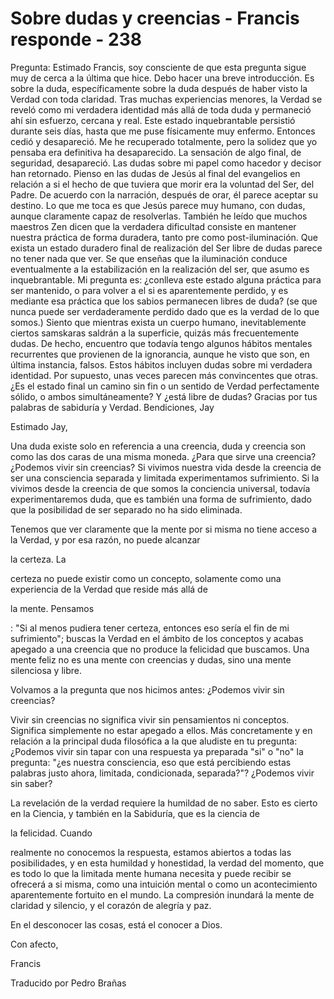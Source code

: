 # Sobre dudas y creencias - Francis responde - 238

Pregunta: Estimado Francis, soy consciente de que esta pregunta sigue muy de cerca a la última que hice. Debo hacer una breve introducción. Es sobre la duda, específicamente sobre la duda después de haber visto la Verdad con toda claridad. Tras muchas experiencias menores, la Verdad se reveló como mi verdadera identidad más allá de toda duda y permaneció ahí sin esfuerzo, cercana y real. Este estado inquebrantable persistió durante seis días, hasta que me puse físicamente muy enfermo. Entonces cedió y desapareció. Me he recuperado totalmente, pero la solidez que yo pensaba era definitiva ha desaparecido. La sensación de algo final, de seguridad, desapareció. Las dudas sobre mi papel como hacedor y decisor han retornado. Pienso en las dudas de Jesús al final del evangelios en relación a si el hecho de que tuviera que morir era la voluntad del Ser, del Padre. De acuerdo con la narración, después de orar, él parece aceptar su destino. Lo que me toca es que Jesús parece muy humano, con dudas, aunque claramente capaz de resolverlas. También he leído que muchos maestros Zen dicen que la verdadera dificultad consiste en mantener nuestra práctica de forma duradera, tanto pre como post-iluminación. Que exista un estado duradero final de realización del Ser libre de dudas parece no tener nada que ver. Se que enseñas que la iluminación conduce eventualmente a la estabilización en la realización del ser, que asumo es inquebrantable. Mi pregunta es: ¿conlleva este estado alguna práctica para ser mantenido, o para volver a el si es aparentemente perdido, y es mediante esa práctica que los sabios permanecen libres de duda? (se que nunca puede ser verdaderamente perdido dado que es la verdad de lo que somos.) Siento que mientras exista un cuerpo humano, inevitablemente ciertos samskaras saldrán a la superficie, quizás más frecuentemente dudas. De hecho, encuentro que todavía tengo algunos hábitos mentales recurrentes que provienen de la ignorancia, aunque he visto que son, en última instancia, falsos. Estos hábitos incluyen dudas sobre mi verdadera identidad. Por supuesto, unas veces parecen más convincentes que otras. ¿Es el estado final un camino sin fin o un sentido de Verdad perfectamente sólido, o ambos simultáneamente? Y ¿está libre de dudas? Gracias por tus palabras de sabiduría y Verdad. Bendiciones, Jay

Estimado Jay, 

Una duda existe solo en referencia a una creencia, duda y creencia son como las dos caras de una misma moneda. ¿Para que sirve una creencia? ¿Podemos vivir sin creencias? Si vivimos nuestra vida desde la creencia de ser una consciencia separada y limitada experimentamos sufrimiento. Si la vivimos desde la creencia de que somos la conciencia universal, todavía experimentaremos duda, que es también una forma de sufrimiento, dado que la posibilidad de ser separado no ha sido eliminada. 

Tenemos que ver claramente que la mente por si misma no tiene acceso a la Verdad, y por esa razón, no puede alcanzar 

la certeza. La

 certeza no puede existir como un concepto, solamente como una experiencia de la Verdad que reside más allá de 

la mente. Pensamos

: "Si al menos pudiera tener certeza, entonces eso sería el fin de mi sufrimiento"; buscas la Verdad en el ámbito de los conceptos y acabas apegado a una creencia que no produce la felicidad que buscamos. Una mente feliz no es una mente con creencias y dudas, sino una mente silenciosa y libre.

Volvamos a la pregunta que nos hicimos antes: ¿Podemos vivir sin creencias?

Vivir sin creencias no significa vivir sin pensamientos ni conceptos. Significa simplemente no estar apegado a ellos. Más concretamente y en relación a la principal duda filosófica a la que aludiste en tu pregunta: ¿Podemos vivir sin tapar con una respuesta ya preparada "si" o "no" la pregunta: "¿es nuestra consciencia, eso que está percibiendo estas palabras justo ahora, limitada, condicionada, separada?"? ¿Podemos vivir sin saber? 

La revelación de la verdad requiere la humildad de no saber. Esto es cierto en la Ciencia, y también en la Sabiduría, que es la ciencia de 

la felicidad. Cuando

 realmente no conocemos la respuesta, estamos abiertos a todas las posibilidades, y en esta humildad y honestidad, la verdad del momento, que es todo lo que la limitada mente humana necesita y puede recibir se ofrecerá a si misma, como una intuición mental o como un acontecimiento aparentemente fortuito en el mundo. La compresión inundará la mente de claridad y silencio, y el corazón de alegría y paz.

En el desconocer las cosas, está el conocer a Dios.

Con afecto,

Francis

Traducido por Pedro Brañas

